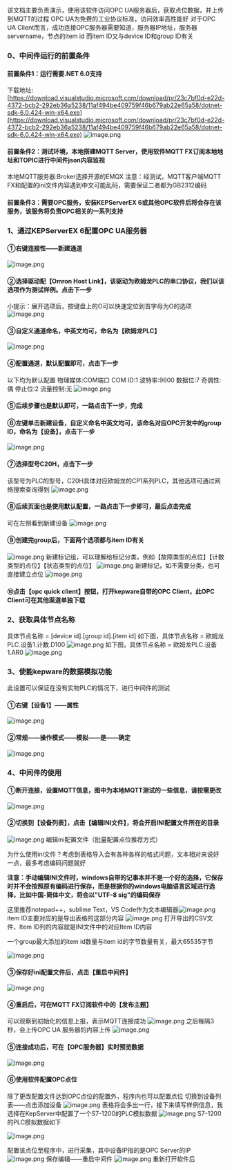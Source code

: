 该文档主要负责演示，使用该软件访问OPC UA服务器后，获取点位数据，并上传到MQTT的过程
OPC UA为免费的工业协议标准，访问效率高性能好
对于OPC UA Client而言，成功连接OPC服务器需要知道，服务器IP地址，服务器servername，节点的item id
而item ID又与device ID和group ID有关

### 0、中间件运行的前置条件
#### 前置条件1：运行需要.NET 6.0支持
下载地址:[https://download.visualstudio.microsoft.com/download/pr/23c7bf0d-e22d-4372-bcb2-292eb36a5238/11af494be409759f46b679ab22e65a58/dotnet-sdk-6.0.424-win-x64.exe](https://download.visualstudio.microsoft.com/download/pr/23c7bf0d-e22d-4372-bcb2-292eb36a5238/11af494be409759f46b679ab22e65a58/dotnet-sdk-6.0.424-win-x64.exe)
![image.png](https://cdn.nlark.com/yuque/0/2024/png/25484337/1721282035164-b17146ff-2451-41e2-b78a-43ddead5dfdf.png#averageHue=%23ecebeb&clientId=u78be664c-5078-4&from=paste&height=82&id=N94V2&originHeight=103&originWidth=656&originalType=binary&ratio=1.25&rotation=0&showTitle=false&size=6902&status=done&style=none&taskId=uc9469608-44be-470e-b652-33f60c9d1a5&title=&width=524.8)
#### 前置条件2：测试环境，本地搭建MQTT Server，使用软件MQTT FX订阅本地地址和TOPIC进行中间件json内容监视
本地MQTT服务器:Broker选择开源的EMQX
注意：经测试，MQTT客户端MQTT FX和配置的ini文件内容遇到中文可能乱码，需要保证二者都为GB2312编码
#### 前置条件3：需要OPC服务，安装KEPServerEX 6或其他OPC软件后将会存在该服务，该服务将负责OPC相关的一系列支持
### 1、通过KEPServerEX 6配置OPC UA服务器
#### ①右键连接性——新建通道
![image.png](https://cdn.nlark.com/yuque/0/2024/png/25484337/1721269162167-b80a376c-bb5a-498f-928f-80d55ddbfaad.png#averageHue=%23f8f7f6&clientId=u37ea4af9-f3a1-4&from=paste&height=332&id=u7c2fd632&originHeight=415&originWidth=759&originalType=binary&ratio=1.25&rotation=0&showTitle=false&size=49522&status=done&style=none&taskId=udef605be-c61b-461c-a984-42c07d79888&title=&width=607.2)
#### ②选择驱动配【Omron Host Link】，该驱动为欧姆龙PLC的串口协议，我们以该选项作为测试样例。点击下一步
小提示：展开选项后，按键盘上的O可以快速定位到首字母为O的选项
![image.png](https://cdn.nlark.com/yuque/0/2024/png/25484337/1721269106350-6c04338d-40bf-4d55-91d3-873a718f58dc.png#averageHue=%23f7f7f6&clientId=u37ea4af9-f3a1-4&from=paste&height=664&id=ubd099a3a&originHeight=830&originWidth=1069&originalType=binary&ratio=1.25&rotation=0&showTitle=false&size=104278&status=done&style=none&taskId=u8143d782-b675-4480-b916-0dfd82407e2&title=&width=855.2)
#### ③自定义通道命名，中英文均可，命名为【欧姆龙PLC】
![image.png](https://cdn.nlark.com/yuque/0/2024/png/25484337/1721273393376-8b1f2f7a-3ef5-4c23-9f20-33da6b2767a5.png#averageHue=%23f5f5f4&clientId=u37ea4af9-f3a1-4&from=paste&height=777&id=u161c5ed1&originHeight=971&originWidth=1238&originalType=binary&ratio=1.25&rotation=0&showTitle=false&size=100452&status=done&style=none&taskId=u7c4093d6-d8a9-4138-8b6f-14e8ef648d1&title=&width=990.4)
#### ④配置通道，默认配置即可，点击下一步
以下均为默认配置
物理媒体:COM端口
COM ID:1
波特率:9600
数据位:7
奇偶性:偶
停止位:2
流量控制:无
![image.png](https://cdn.nlark.com/yuque/0/2024/png/25484337/1721269675159-a1f12a5f-c0da-4828-87b7-7590e94150ab.png#averageHue=%23f8f8f7&clientId=u37ea4af9-f3a1-4&from=paste&height=777&id=u4f671018&originHeight=971&originWidth=1238&originalType=binary&ratio=1.25&rotation=0&showTitle=false&size=191876&status=done&style=none&taskId=u00b50220-abd2-451e-96c0-737ae47b03e&title=&width=990.4)
#### ⑤后续步骤也是默认即可，一路点击下一步，完成
#### ⑥左键单击新建设备，自定义命名中英文均可，该命名对应OPC开发中的group ID，命名为【设备】，点击下一步
![image.png](https://cdn.nlark.com/yuque/0/2024/png/25484337/1721273654775-a023bf7e-1eb7-4dc7-8c15-8bee39a27632.png#averageHue=%23f7f7f6&clientId=u37ea4af9-f3a1-4&from=paste&height=777&id=ua7560894&originHeight=971&originWidth=1238&originalType=binary&ratio=1.25&rotation=0&showTitle=false&size=98438&status=done&style=none&taskId=u3ec82817-215a-4ce6-a59c-23d5a29295d&title=&width=990.4)
#### ⑦选择型号C20H，点击下一步
该型号为PLC的型号，C20H具体对应欧姆龙的CP1系列PLC，其他选项可通过网络搜索查询得到
![image.png](https://cdn.nlark.com/yuque/0/2024/png/25484337/1721273677900-fe8c41df-15c4-4ff7-a511-67cab0fd3d0e.png#averageHue=%23f7f6f6&clientId=u37ea4af9-f3a1-4&from=paste&height=777&id=u6dc575f5&originHeight=971&originWidth=1238&originalType=binary&ratio=1.25&rotation=0&showTitle=false&size=91051&status=done&style=none&taskId=u09f8f2fc-b712-4827-9ff2-a6d7c6dca98&title=&width=990.4)
#### ⑧后续页面也是使用默认配置，一路点击下一步即可，最后点击完成
可在左侧看到新建设备
![image.png](https://cdn.nlark.com/yuque/0/2024/png/25484337/1721273749988-99b13c71-9749-4333-8c5d-08818aab5dde.png#averageHue=%23fbfbfb&clientId=u37ea4af9-f3a1-4&from=paste&height=777&id=uddf72789&originHeight=971&originWidth=1238&originalType=binary&ratio=1.25&rotation=0&showTitle=false&size=71630&status=done&style=none&taskId=u4fd602b7-9bf4-4bd1-b7fa-adb41476aab&title=&width=990.4)
#### ⑨创建完group后，下面两个选项都与item ID有关
![image.png](https://cdn.nlark.com/yuque/0/2024/png/25484337/1721273767446-2cfbc0e3-1216-4a93-9460-65522d8766f8.png#averageHue=%23fafaf9&clientId=u37ea4af9-f3a1-4&from=paste&height=527&id=hW5jf&originHeight=659&originWidth=1054&originalType=binary&ratio=1.25&rotation=0&showTitle=false&size=78314&status=done&style=none&taskId=u9805ca1a-b028-47aa-a5eb-62f01ba885b&title=&width=843.2)
新建标记组，可以理解给标记分类，例如【故障类型的点位】【计数类型的点位】【状态类型的点位】
![image.png](https://cdn.nlark.com/yuque/0/2024/png/25484337/1721281445720-7f0909ea-86f4-41d7-9f9e-6680ee1ea779.png#averageHue=%23f8f7f6&clientId=u78be664c-5078-4&from=paste&height=233&id=u0c37cba7&originHeight=291&originWidth=939&originalType=binary&ratio=1.25&rotation=0&showTitle=false&size=38577&status=done&style=none&taskId=ufc44b8c4-9949-469b-ab48-558e7076128&title=&width=751.2)
新建标记，如不需要分类，也可直接建立点位
![image.png](https://cdn.nlark.com/yuque/0/2024/png/25484337/1721281432227-401801d4-bbac-47f9-9be9-a080e0d1a222.png#averageHue=%23f7f6f5&clientId=u78be664c-5078-4&from=paste&height=252&id=ucb5835cf&originHeight=315&originWidth=836&originalType=binary&ratio=1.25&rotation=0&showTitle=false&size=40539&status=done&style=none&taskId=uebc1a373-a9f7-4c7f-a0a1-cd10b6b9f07&title=&width=668.8)
#### ⑩点击【opc quick client】按钮，打开kepware自带的OPC Client，此OPC Client可在其他渠道单独下载

### 2、获取具体节点名称
具体节点名称 = [device id].[group id].[item id]
如下图，具体节点名称 = 欧姆龙PLC.设备1.计数.D100
![image.png](https://cdn.nlark.com/yuque/0/2024/png/25484337/1721281660018-69edbc9f-dec7-4a55-a167-20da21c2de8a.png#averageHue=%23f9f9f8&clientId=u78be664c-5078-4&from=paste&height=291&id=ub9f38d69&originHeight=364&originWidth=1207&originalType=binary&ratio=1.25&rotation=0&showTitle=false&size=62771&status=done&style=none&taskId=ud425885b-65bd-4b13-a1b7-8becc64dee3&title=&width=965.6)
如下图，具体节点名称 = 欧姆龙PLC.设备1.AR0
![image.png](https://cdn.nlark.com/yuque/0/2024/png/25484337/1721281784666-a525dc60-8141-4aeb-9f07-5279ad4ffbe3.png#averageHue=%23f7f6f4&clientId=u78be664c-5078-4&from=paste&height=251&id=ud7c2bdba&originHeight=314&originWidth=821&originalType=binary&ratio=1.25&rotation=0&showTitle=false&size=40655&status=done&style=none&taskId=u69cb6313-a293-43a2-aa11-87689fcbaaf&title=&width=656.8)
### 3、使能kepware的数据模拟功能
此设置可以保证在没有实物PLC的情况下，进行中间件的测试
#### ①右键【设备1】——属性
![image.png](https://cdn.nlark.com/yuque/0/2024/png/25484337/1721283320614-16f7f6dd-c94d-416a-b5d6-e05da35f4aab.png#averageHue=%23fafaf9&clientId=u78be664c-5078-4&from=paste&height=777&id=ud776c369&originHeight=971&originWidth=1238&originalType=binary&ratio=1.25&rotation=0&showTitle=false&size=90399&status=done&style=none&taskId=ub9db36ec-94d6-4be2-b737-c1a0820fb9b&title=&width=990.4)
#### ②常规——操作模式——模拟——是——确定
![image.png](https://cdn.nlark.com/yuque/0/2024/png/25484337/1721283283220-da5da5af-092a-419c-b6b9-17dde51021a8.png#averageHue=%23f4f4f4&clientId=u78be664c-5078-4&from=paste&height=777&id=u6089ebcb&originHeight=971&originWidth=1238&originalType=binary&ratio=1.25&rotation=0&showTitle=false&size=104065&status=done&style=none&taskId=ufe4ce8db-e472-4720-abbc-081650a8e36&title=&width=990.4)
### 

### 4、中间件的使用
#### ①断开连接，设置MQTT信息，图中为本地MQTT测试的一些信息，请按需更改
![image.png](https://cdn.nlark.com/yuque/0/2024/png/25484337/1721631512591-f6c852c3-d911-4f43-99dd-173842317324.png#averageHue=%23f3f3f3&clientId=u68e6f105-ff16-4&from=paste&height=638&id=u3d2e49d9&originHeight=797&originWidth=1331&originalType=binary&ratio=1.25&rotation=0&showTitle=false&size=91647&status=done&style=none&taskId=u2aa55836-3adf-4df2-86a5-73a03100b55&title=&width=1064.8)
#### ②切换到【设备列表】，点击【编辑INI文件】，将会开启INI配置文件所在的目录
![image.png](https://cdn.nlark.com/yuque/0/2024/png/25484337/1721294828615-3a2c9d7c-bde4-49b9-93fd-3f039d5d10ea.png#averageHue=%23d0d0cf&clientId=ub85352ab-5b31-4&from=paste&height=638&id=u694de2ea&originHeight=798&originWidth=1326&originalType=binary&ratio=1.25&rotation=0&showTitle=false&size=44269&status=done&style=none&taskId=u73522434-9c91-43ee-9030-f089316d977&title=&width=1060.8)
编辑ini配置文件（批量配置点位推荐方式）

为什么使用ini文件？考虑到表格导入会有各种各样的格式问题，文本相对来说好一点，最多考虑编码问题就好

**注意：手动编辑INI文件时，windows自带的记事本并不是一个好的选择，它保存时并不会按照原有编码进行保存，而是根据你的windows电脑语言区域进行选择，比如中国-简体中文，将会以"UTF-8 sig"的编码保存**

这里推荐notepad++，sublime Text，VS Code作为文本编辑器![image.png](https://cdn.nlark.com/yuque/0/2024/png/25484337/1721295163511-165d6395-23de-4875-8168-3e7a459d7f21.png#averageHue=%23e3e4b4&clientId=ub85352ab-5b31-4&from=paste&height=299&id=ua21c196c&originHeight=374&originWidth=1411&originalType=binary&ratio=1.25&rotation=0&showTitle=false&size=117021&status=done&style=none&taskId=uc758cb97-7bc4-4abe-bcda-326cbd3f7cc&title=&width=1128.8)
item ID主要对应的是导出表格的这部分内容
![image.png](https://cdn.nlark.com/yuque/0/2024/png/25484337/1721295377340-8867516b-52c7-44f7-b5e5-787abe6d62eb.png#averageHue=%23f4f3f2&clientId=ub85352ab-5b31-4&from=paste&height=599&id=u3632390f&originHeight=749&originWidth=1328&originalType=binary&ratio=1.25&rotation=0&showTitle=false&size=105337&status=done&style=none&taskId=u942f2a7a-6b33-4b34-b630-46b6c36eca3&title=&width=1062.4)
打开导出的CSV文件，Item ID列的内容就是INI文件中的对应Item ID内容

一个group最大添加的item id数量与item id的字节数量有关，最大65535字节

![image.png](https://cdn.nlark.com/yuque/0/2024/png/25484337/1721295402922-7594d9ed-044d-4f61-815f-a26c29eda34c.png#averageHue=%23f3f1f0&clientId=ub85352ab-5b31-4&from=paste&height=371&id=uf0ea39bd&originHeight=464&originWidth=876&originalType=binary&ratio=1.25&rotation=0&showTitle=false&size=47259&status=done&style=none&taskId=ua980d05f-4d8a-43bc-850f-7d86f4c5e3c&title=&width=700.8)
#### ③保存好ini配置文件后，点击【重启中间件】
![image.png](https://cdn.nlark.com/yuque/0/2024/png/25484337/1721295503399-797afcfb-e76c-4d52-ad0f-a256aaa0a186.png#averageHue=%23d1d0d0&clientId=ub85352ab-5b31-4&from=paste&height=638&id=u4858ca77&originHeight=798&originWidth=1326&originalType=binary&ratio=1.25&rotation=0&showTitle=false&size=45527&status=done&style=none&taskId=ua5c2f7bf-a90d-4f3b-9e36-7449c219626&title=&width=1060.8)
#### ④重启后，可在MQTT FX订阅软件中的【发布主题】
可以观察到初始化的信息上报，表示MQTT连接成功
![image.png](https://cdn.nlark.com/yuque/0/2024/png/25484337/1721294509813-210d12f4-f56c-4ea5-9ffa-24f7c3fe8f25.png#averageHue=%23cecdcd&clientId=ub85352ab-5b31-4&from=paste&height=478&id=u956f32e2&originHeight=597&originWidth=1265&originalType=binary&ratio=1.25&rotation=0&showTitle=false&size=48834&status=done&style=none&taskId=ub7ca1ba0-5e20-4ff6-a99a-2e59560be34&title=&width=1012)
之后每隔3秒，会上传OPC UA 服务器的内容上传
![image.png](https://cdn.nlark.com/yuque/0/2024/png/25484337/1721294598129-9c57e3ff-93d4-4e0f-8cb5-5a1f013ec549.png#averageHue=%23a4a3a3&clientId=ub85352ab-5b31-4&from=paste&height=690&id=ufff6df3c&originHeight=862&originWidth=1262&originalType=binary&ratio=1.25&rotation=0&showTitle=false&size=65573&status=done&style=none&taskId=u4c49d799-a26b-4206-ad7f-c0945f8a9a3&title=&width=1009.6)
#### ⑤连接成功后，可在【OPC服务器】实时预览数据
![image.png](https://cdn.nlark.com/yuque/0/2024/png/25484337/1721294637306-c3cbe96c-0aa4-490d-b1ba-7c8218e41c42.png#averageHue=%23dcdbda&clientId=ub85352ab-5b31-4&from=paste&height=638&id=u92370db2&originHeight=798&originWidth=1326&originalType=binary&ratio=1.25&rotation=0&showTitle=false&size=67226&status=done&style=none&taskId=u1f66fe51-f1a2-468a-9e54-946cf52e9d5&title=&width=1060.8)
#### ⑥使用软件配置OPC点位
除了更改配置文件达到OPC点位的配置外，程序内也可以配置点位
切换到设备列表——点击添加设备
![image.png](https://cdn.nlark.com/yuque/0/2024/png/25484337/1721631616358-abaaea36-6370-45a5-b129-3338aba58887.png#averageHue=%23d1d0d0&clientId=u68e6f105-ff16-4&from=paste&height=638&id=ue368710d&originHeight=797&originWidth=1331&originalType=binary&ratio=1.25&rotation=0&showTitle=false&size=56662&status=done&style=none&taskId=ufde82479-fd55-4ced-b1c6-b10e54ddbb4&title=&width=1064.8)
表格将会多出一行，接下来填写样例信息，我选择在KepServer中配置了一个S7-1200的PLC模拟数据
![image.png](https://cdn.nlark.com/yuque/0/2024/png/25484337/1721631668462-0396857b-ee02-4edf-a5c2-8f92d1f5f9d6.png#averageHue=%23d3d3d2&clientId=u68e6f105-ff16-4&from=paste&height=638&id=u98eaefca&originHeight=797&originWidth=1331&originalType=binary&ratio=1.25&rotation=0&showTitle=false&size=42590&status=done&style=none&taskId=u1721f7f6-cf78-4e54-bfd5-b29a2fa78ff&title=&width=1064.8)
S7-1200的PLC模拟数据如下

![image.png](https://cdn.nlark.com/yuque/0/2024/png/25484337/1721631757488-963a157f-05a2-4036-b39f-f2c1c1fabdbe.png#averageHue=%23f6f5f5&clientId=u68e6f105-ff16-4&from=paste&height=107&id=ua413812f&originHeight=134&originWidth=743&originalType=binary&ratio=1.25&rotation=0&showTitle=false&size=10430&status=done&style=none&taskId=ub91f6a38-01b4-41ee-9596-9b812081e6d&title=&width=594.4)

配置该点位至程序中，进行采集，其中设备IP指的是OPC Server的IP
![image.png](https://cdn.nlark.com/yuque/0/2024/png/25484337/1721631989528-7c08c0ab-ba98-4032-a4b6-f2695fb82b83.png#averageHue=%23d1d1d1&clientId=u68e6f105-ff16-4&from=paste&height=638&id=u6df2c29d&originHeight=797&originWidth=1331&originalType=binary&ratio=1.25&rotation=0&showTitle=false&size=241002&status=done&style=none&taskId=u3227e662-0ed1-45de-9a49-588f9119bfd&title=&width=1064.8)
保存编辑——重启中间件
![image.png](https://cdn.nlark.com/yuque/0/2024/png/25484337/1721632061948-08919ba5-0369-4eb7-a34e-b2a8997d257c.png#averageHue=%23d4d4d4&clientId=u68e6f105-ff16-4&from=paste&height=638&id=u637211a1&originHeight=797&originWidth=1331&originalType=binary&ratio=1.25&rotation=0&showTitle=false&size=58264&status=done&style=none&taskId=uf0ff4687-9764-4d18-a36d-7c3ff0eb47e&title=&width=1064.8)
重新打开软件后

